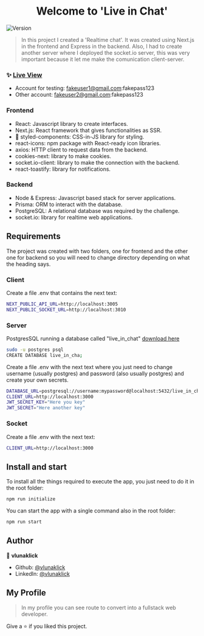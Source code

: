 <h1 align="center">Welcome to 'Live in Chat'</h1>
<p>
  <img alt="Version" src="https://img.shields.io/badge/version-1.0.0-blue.svg?cacheSeconds=2592000" />
</p>

> In this project I created a 'Realtime chat'. It was created using Next.js in the frontend and Express in the backend. Also, I had to create another server where I deployed the socket.io server, this was very important because it let me make the comunication client-server.

### ✨ [Live View](https://live-in-chat.vercel.app/login)

- Account for testing: fakeuser1@gmail.com:fakepass123
- Other account: fakeuser2@gmail.com:fakepass123

### Frontend

- React: Javascript library to create interfaces.
- Next.js: React framework that gives functionalities as SSR.
- 💅 styled-components: CSS-in-JS library for styling.
- react-icons: npm package with React-ready icon libraries.
- axios: HTTP client to request data from the backend.
- cookies-next: library to make cookies.
- socket.io-client: library to make the connection with the backend.
- react-toastify: library for notifications.

### Backend

- Node & Express: Javascript based stack for server applications.
- Prisma: ORM to interact with the database.
- PostgreSQL: A relational database was required by the challenge.
- socket.io: library for realtime web applications.

## Requirements

The project was created with two folders, one for frontend and the other one for backend so you will need to change directory depending on what the heading says.

### Client

Create a file .env that contains the next text:

```sh
NEXT_PUBLIC_API_URL=http://localhost:3005
NEXT_PUBLIC_SOCKET_URL=http://localhost:3010
```

### Server

PostgresSQL running a database called "live_in_chat" [download here](https://www.postgresql.org/download/)

```sh
sudo -u postgres psql
CREATE DATABASE live_in_cha;
```

Create a file .env with the next text where you just need to change username (usually postgres) and password (also usually postgres) and create your own secrets.

```sh
DATABASE_URL=postgresql://username:mypassword@localhost:5432/live_in_chat
CLIENT_URL=http://localhost:3000
JWT_SECRET_KEY="Here you key"
JWT_SECRET="Here another key"
```

### Socket

Create a file .env with the next text:

```sh
CLIENT_URL=http://localhost:3000
```

## Install and start

To install all the things required to execute the app, you just need to do it in the root folder:

```sh
npm run initialize
```

You can start the app with a single command also in the root folder:

```sh
npm run start
```
## Author

👤 **vlunaklick**

* Github: [@vlunaklick](https://github.com/vlunaklick)
* LinkedIn: [@vlunaklick](https://linkedin.com/in/vlunaklick)

## My Profile

> In my profile you can see route to convert into a fullstack web developer.

Give a ⭐️ if you liked this project.